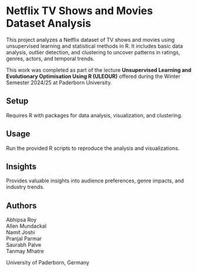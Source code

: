 # Netflix TV Shows and Movies Dataset Analysis

This project analyzes a Netflix dataset of TV shows and movies using unsupervised learning and statistical methods in R. It includes basic data analysis, outlier detection, and clustering to uncover patterns in ratings, genres, actors, and temporal trends.

This work was completed as part of the lecture **Unsupervised Learning and Evolutionary Optimisation Using R (ULEOUR)** offered during the Winter Semester 2024/25 at Paderborn University.

## Setup

Requires R with packages for data analysis, visualization, and clustering.

## Usage

Run the provided R scripts to reproduce the analysis and visualizations.

## Insights

Provides valuable insights into audience preferences, genre impacts, and industry trends.

## Authors

Abhipsa Roy\
Allen Mundackal\
Namit Joshi\
Pranjal Parmar\
Saurabh Palve\
Tanmay Mhatre  

University of Paderborn, Germany
